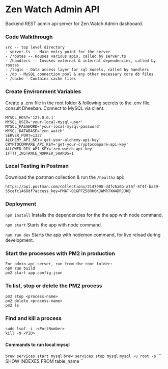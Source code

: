# Zen Watch Admin API
Backend REST admin api server for Zen Watch Admin dashboard.

### Code Walkthrough
```
src -- top level directory
- server.ts -- Main entry point for the server
- /routes -- Houses various apis, called by server.ts
- /handlers -- Invokes external & internal dependencies, called by routes
- /logic - Data access layer for sql models, called by handlers
- /db - MySQL connection pool & any other necessary core db files
- /cache - Contains cache files
```

### Create Environment Variables
Create a .env file in the root folder & following secrets to the .env file, consult Dheeban.
Connect to MySQL via client.
```
MYSQL_HOST='127.0.0.1'
MYSQL_USER='your-local-mysql-user'
MYSQL_PASSWORD='your-local-mysql-password'
MYSQL_DATABASE='zen_watch'
SERVER_PORT=1337
ALCHEMY_API_KEY='get-your-alchemy-api-key'
CRYPTOCOMPARE_API_KEY='get-your-cryptocompare-api-key'
ALLOWED_DEV_API_KEY='zen-watch-api-key'
IFTTT_INSTANCE_WORKER_SHARDS=1
```

### Local Testing in Postman
Download the postman collection & run the `/healthz` api:
```
https://api.postman.com/collections/2147990-ddfc6a6b-a76f-4f4f-ba39-55cefc1468df?access_key=PMAT-01GPFZ56RH6KJWMR7XW4DRJJKB
```

### Deployment
``` npm install ```
Installs the dependencies for the the app with node command.

``` npm start ```
Starts the app with node command.

``` num run dev ```
Starts the app with nodemon command, for live reload during development.

### Start the processes with PM2 in production
```
For admin-api-server, run from the root folder:
npm run build
pm2 start app.config.json
```

### To list, stop or delete the PM2 process
```
pm2 stop <process-name>
pm2 delete <process-name>
pm2 ls
```

### Find and kill a process
```
sudo lsof -i :<PortNumber>
kill -9 <PID>
```
#### Commands to run local mysql
``` brew services start mysql ```
``` brew services stop mysql ```
``` mysql -u root -p ```
``` SHOW INDEXES FROM table_name ``